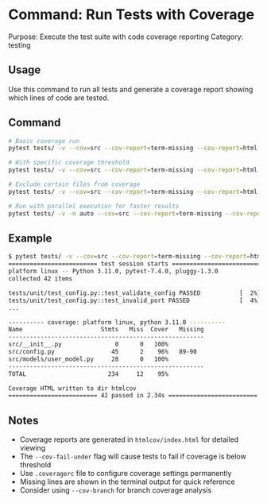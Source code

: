 # Command: Run Tests with Coverage
Purpose: Execute the test suite with code coverage reporting
Category: testing

## Usage
Use this command to run all tests and generate a coverage report showing which lines of code are tested.

## Command
```bash
# Basic coverage run
pytest tests/ -v --cov=src --cov-report=term-missing --cov-report=html

# With specific coverage threshold
pytest tests/ -v --cov=src --cov-report=term-missing --cov-report=html --cov-fail-under=80

# Exclude certain files from coverage
pytest tests/ -v --cov=src --cov-report=term-missing --cov-report=html --cov-config=.coveragerc

# Run with parallel execution for faster results
pytest tests/ -v -n auto --cov=src --cov-report=term-missing --cov-report=html
```

## Example
```bash
$ pytest tests/ -v --cov=src --cov-report=term-missing --cov-report=html
========================= test session starts =========================
platform linux -- Python 3.11.0, pytest-7.4.0, pluggy-1.3.0
collected 42 items

tests/unit/test_config.py::test_validate_config PASSED           [  2%]
tests/unit/test_config.py::test_invalid_port PASSED              [  4%]
...

---------- coverage: platform linux, python 3.11.0 ----------
Name                      Stmts   Miss  Cover   Missing
-------------------------------------------------------
src/__init__.py               0      0   100%
src/config.py                45      2    96%   89-90
src/models/user_model.py     28      0   100%
-------------------------------------------------------
TOTAL                       234     12    95%

Coverage HTML written to dir htmlcov
========================= 42 passed in 2.34s =========================
```

## Notes
- Coverage reports are generated in `htmlcov/index.html` for detailed viewing
- The `--cov-fail-under` flag will cause tests to fail if coverage is below threshold
- Use `.coveragerc` file to configure coverage settings permanently
- Missing lines are shown in the terminal output for quick reference
- Consider using `--cov-branch` for branch coverage analysis